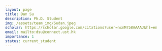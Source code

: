 ```yaml
---
layout: page
title: Dan Su
description: Ph.D. Student
img: /assets/team_img/Sudan.jpeg
scholar: https://scholar.google.com/citations?user=nxnM758AAAAJ&hl=en
email: mailto:dsu@connect.ust.hk
importance: 1
status: current_student
---
```

